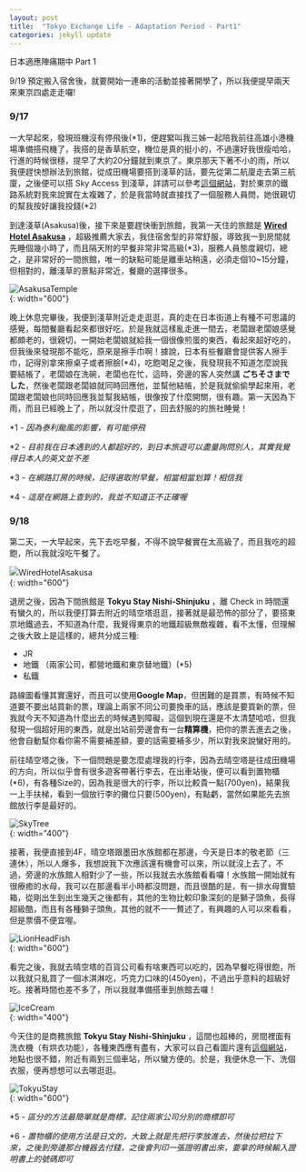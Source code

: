 ```yaml
---
layout: post
title:  "Tokyo Exchange Life - Adaptation Period - Part1"
categories: jekyll update
---
```


<style>
img{
  display:block;
  margin: 0 auto;
}
</style>

日本適應陣痛期中 Part 1

9/19 預定搬入宿舍後，就要開始一連串的活動並接著開學了，所以我便提早兩天來東京四處走走囉!

### 9/17 
一大早起來，發現班機沒有停飛後(\*1)，便趕緊叫我三姊一起陪我前往高雄小港機場準備搭飛機了，我搭的是香草航空，機位是真的挺小的，不過還好我很瘦哈哈，行進的時候很穩，提早了大約20分鐘就到東京了。東京那天下著不小的雨，所以我便趕快想辦法到旅館，從成田機場要搭到淺草的話，要先從第二航廈走去第三航廈，之後便可以搭 Sky Access 到淺草，詳請可以參考[這個網站](https://joyce8.com/narita-airport-access/)，對於東京的鐵路系統對我來說實在太複雜了，於是我當時就直接找了一個服務人員問，她很親切的幫我按好讓我投錢(\*2)

到達淺草(Asakusa)後，接下來是要趕快衝到旅館，我第一天住的旅館是 [**Wired Hotel Asakusa**](http://wiredhotel.com) ，超級推薦大家去，我住宿舍型的非常舒服，導致我一到房間就先睡個幾小時了，而且隔天附的早餐非常非常高級(\*3)，服務人員態度親切，總之，是非常好的一間旅館，唯一的缺點可能是離車站稍遠，必須走個10~15分鐘，但相對的，離淺草的景點非常近，餐廳的選擇很多。

![AsakusaTemple](\assets\img\AsakusaTemple.JPG){: width="600"}

晚上休息完畢後，我便到淺草附近走走逛逛，真的走在日本街道上有種不可思議的感覺，每間餐廳看起來都很好吃，於是我就這樣亂走進一間去，老闆跟老闆娘感覺都頗老的，很親切，一開始老闆娘就給我一個很像煎蛋的東西，看起來超好吃的，但我後來發現那不能吃，原來是擦手巾啊！據說，日本有些餐廳會提供客人擦手巾，記得別拿來擦桌子或者擦臉(\*4)，吃飽喝足之後，我發現我不知道怎麼說我要結帳了，老闆娘在洗碗，老闆也在忙，這時，旁邊的客人突然講 **ごちそさまでした**，然後老闆跟老闆娘就同時回應他，並幫他結帳，於是我就偷偷學起來用，老闆跟老闆娘也同時回應我並幫我結帳，很像按了什麼開關，很有趣。第一天因為下雨，而且已經晚上了，所以就沒什麼逛了，回去舒服的的旅社睡覺！

\*1 - *因為泰利颱風的影響，有可能停飛*

\*2 - *目前我在日本遇到的人都超好的，到日本旅遊可以盡量詢問別人，其實我覺得日本人的英文並不差*

\*3 - *在網路訂房的時候，記得選取附早餐，相當相當划算！相信我*

\*4 - *這是在網路上查到的，我並不知道正不正確喔*

### 9/18
第二天，一大早起來，先下去吃早餐，不得不說早餐實在太高級了，而且我吃的超飽，所以我就沒吃午餐了。

![ＷiredHotelAsakusa](\assets\img\ＷiredHotelAsakusa.JPG){: width="600"}

退房之後，因為下間旅館是 **Tokyu Stay Nishi-Shinjuku** ，離 Check in 時間還有蠻久的，所以我便打算去附近的晴空塔逛逛，接著就是最恐怖的部分了，要搭東京地鐵過去，不知道為什麼，我覺得東京的地鐵超級無敵複雜，看不太懂，但理解之後大致上是這樣的，總共分成三種:
- JR
- 地鐵 （兩家公司，都營地鐵和東京替地鐵）(\*5)
- 私鐵

路線圖看懂其實還好，而且可以使用**Google Map**，但困難的是買票，有時候不知道要不要出站買新的票，理論上兩家不同公司要換車的話，應該是要買新的票，但我就今天不知道為什麼出去的時候遇到障礙，這個到現在還是不太清楚哈哈，但我發現一個超好用的東西，就是出站前旁邊會有一台**精算機**，把你的票丟進去之後，他會自動幫你看你需不需要補差額，要的話需要補多少，所以對我來說蠻好用的。

前往晴空塔之後，下一個問題是要怎麼處理我的行李，因為去晴空塔是往成田機場的方向，所以似乎會有很多遊客帶著行李去，在出車站後，便可以看到置物櫃(\*6)，有各種Size的，因為我是很大的行李，所以比較貴一點(700yen)，結果我一上手扶梯，看到一個放行李的攤位只要(500yen)，有點虧，當然如果能先去旅館放行李是最好的。

![SkyTree](\assets\img\SkyTree.JPG){: width="400"}

接著，我便直接到4F，晴空塔跟墨田水族館都在那邊，今天是日本的敬老節（三連休），所以人爆多，我想說我下次應該還有機會可以來，所以就沒上去了，不過，旁邊的水族館人相對少了一些，所以我就去水族館看看囉！水族館一開始就有很療癒的水母，我可以在那邊看半小時都沒問題，而且很酷的是，有一排水母實驗箱，從剛出生到出生幾天之後都有，其他的生物比較印象深刻的是獅子頭魚，長得超級酷，而且有各種獅子頭魚，其他的就不一一贅述了，有興趣的人可以來看看，但是票價不便宜喔。

![LionHeadFish](\assets\img\LionHeadFish.JPG){: width="600"}

看完之後，我就去晴空塔的百貨公司看有啥東西可以吃的，因為早餐吃得很飽，所以我就只亂買了一個冰淇淋吃，巧克力口味的(450yen)，不過出乎意料的超級好吃。接著時間也差不多了，所以我就準備搭車到旅館去囉！

![IceCream](\assets\img\IceCream.JPG){: width="400"}

今天住的是商務旅館 **Tokyu Stay Nishi-Shinjuku** ，這間也超棒的，房間裡面有洗衣機（有烘衣功能），各種東西應有盡有，大家可以自己看圖片還有[這個網站](https://www.agoda.com/zh-tw/tokyu-stay-nishi-shinjuku/hotel/tokyo-jp.html?_ga=2.143235447.395366993.1505825545-906961127.1505292562)，地點也很不錯，附近有兩到三個車站，所以蠻方便的。於是，我便休息一下、洗個衣服，便再想想可以去哪逛逛。

![TokyuStay](\assets\img\TokyuStay.JPG){: width="600"}

\*5 - *區分的方法最簡單就是商標，記住兩家公司分別的商標即可*

\*6 - *置物櫃的使用方法是日文的，大致上就是先把行李放進去，然後拉把拉下來，之後到旁邊那台機器去付錢，之後會列印一張證明書出來，要拿的時候輸入證明書上的號碼即可*








